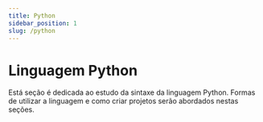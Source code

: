 ```yaml
---
title: Python
sidebar_position: 1
slug: /python
---
```


# Linguagem Python

Está seção é dedicada ao estudo da sintaxe da linguagem Python. Formas de utilizar a linguagem e como criar projetos serão abordados nestas seções.